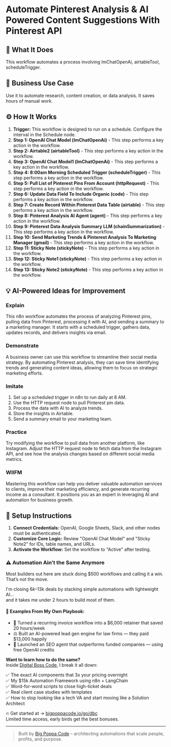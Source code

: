 # Automate Pinterest Analysis & AI Powered Content Suggestions With Pinterest API

## 🚀 What It Does
This workflow automates a process involving lmChatOpenAi, airtableTool, scheduleTrigger.

## 💼 Business Use Case
Use it to automate research, content creation, or data analysis. It saves hours of manual work.

## ⚙️ How It Works
1.  **Trigger:** This workflow is designed to run on a schedule. Configure the interval in the Schedule node.
2. **Step 1: OpenAI Chat Model (lmChatOpenAi)** - This step performs a key action in the workflow.
3. **Step 2: Airtable2 (airtableTool)** - This step performs a key action in the workflow.
4. **Step 3: OpenAI Chat Model1 (lmChatOpenAi)** - This step performs a key action in the workflow.
5. **Step 4: 8:00am Morning Scheduled Trigger (scheduleTrigger)** - This step performs a key action in the workflow.
6. **Step 5: Pull List of Pinterest Pins From Account (httpRequest)** - This step performs a key action in the workflow.
7. **Step 6: Update Data Field To Include Organic (code)** - This step performs a key action in the workflow.
8. **Step 7: Create Record Within Pinterest Data Table (airtable)** - This step performs a key action in the workflow.
9. **Step 8: Pinterest Analysis AI Agent (agent)** - This step performs a key action in the workflow.
10. **Step 9: Pinterest Data Analysis Summary LLM (chainSummarization)** - This step performs a key action in the workflow.
11. **Step 10: Send Marketing Trends & Pinterest Analysis To Marketing Manager (gmail)** - This step performs a key action in the workflow.
12. **Step 11: Sticky Note (stickyNote)** - This step performs a key action in the workflow.
13. **Step 12: Sticky Note1 (stickyNote)** - This step performs a key action in the workflow.
14. **Step 13: Sticky Note2 (stickyNote)** - This step performs a key action in the workflow.

## 💡 AI-Powered Ideas for Improvement
### Explain
This n8n workflow automates the process of analyzing Pinterest pins, pulling data from Pinterest, processing it with AI, and sending a summary to a marketing manager. It starts with a scheduled trigger, gathers data, updates records, and delivers insights via email.

### Demonstrate
A business owner can use this workflow to streamline their social media strategy. By automating Pinterest analysis, they can save time identifying trends and generating content ideas, allowing them to focus on strategic marketing efforts.

### Imitate
1. Set up a scheduled trigger in n8n to run daily at 8 AM.
2. Use the HTTP request node to pull Pinterest pin data.
3. Process the data with AI to analyze trends.
4. Store the insights in Airtable.
5. Send a summary email to your marketing team.

### Practice
Try modifying the workflow to pull data from another platform, like Instagram. Adjust the HTTP request node to fetch data from the Instagram API, and see how the analysis changes based on different social media metrics.

### WIIFM
Mastering this workflow can help you deliver valuable automation services to clients, improve their marketing efficiency, and generate recurring income as a consultant. It positions you as an expert in leveraging AI and automation for business growth.

## 🔧 Setup Instructions
1. **Connect Credentials:** OpenAI, Google Sheets, Slack, and other nodes must be authenticated.
2. **Customize Core Logic:** Review "OpenAI Chat Model" and "Sticky Note2" for IDs, table names, and URLs.
3. **Activate the Workflow:** Set the workflow to "Active" after testing.

### ⚠️ Automation Ain’t the Same Anymore

Most builders out here are stuck doing $500 workflows and calling it a win.  
That’s not the move.  

I'm closing $6k–$13k deals by stacking simple automations with lightweight AI...  
and it takes me under 2 hours to build most of them.

#### 🧠 Examples From My Own Playbook:
- 🔁 Turned a recurring invoice workflow into a $6,000 retainer that saved 20 hours/week  
- ⚖️ Built an AI-powered lead gen engine for law firms — they paid $13,000 happily  
- 🚀 Launched an SEO agent that outperforms funded companies — using free OpenAI credits  

**Want to learn how to do the same?**  
Inside [Digital Boss Code](https://bigpoppacode.io/go/dbc), I break it all down:

✅ The exact AI components that 3x your pricing overnight  
✅ My $15k Automation Framework using n8n + LangChain  
✅ Word-for-word scripts to close high-ticket deals  
✅ Real client case studies with templates  
✅ How to stop looking like a tech VA and start moving like a Solution Architect  

🔥 Get started at → [bigpoppacode.io/go/dbc](https://bigpoppacode.io/go/dbc)  
Limited time access, early birds get the best bonuses.

---
> Built by [Big Poppa Code](https://bigpoppacode.io) – architecting automations that scale people, profits, and purpose.
